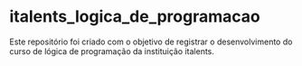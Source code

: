 # italents_logica_de_programacao
Este repositório foi criado com o objetivo de registrar o desenvolvimento do curso de lógica de programação da instituição italents.

